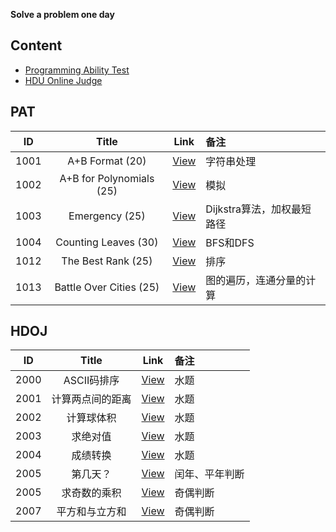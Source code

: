 **Solve a problem one day**

## Content

- [Programming Ability Test](#PAT)
- [HDU Online Judge](#HDOJ)

## PAT

| ID  | Title | Link | 备注 |
| :----: | :---------: | :-----: | :-   |
1001 | A+B Format (20) | [View](./pat/1001.cpp) | 字符串处理
1002 | A+B for Polynomials (25) | [View](./pat/1002.cpp) | 模拟
1003 | Emergency (25) | [View](./pat/1003.cpp) | Dijkstra算法，加权最短路径
1004 | Counting Leaves (30) | [View](./pat/1004.cpp) | BFS和DFS
1012 | The Best Rank (25) | [View](./pat/1012.cpp) | 排序
1013 | Battle Over Cities (25) | [View](./pat/1013.cpp) | 图的遍历，连通分量的计算

## HDOJ

| ID  | Title | Link | 备注 |
| :----: | :---------: | :-----: | :-   |
2000 | ASCII码排序 | [View](./hdoj/2000.cpp) | 水题
2001 | 计算两点间的距离 | [View](./hdoj/2001.cpp) | 水题
2002 | 计算球体积 | [View](./hdoj/2002.cpp) | 水题
2003 | 求绝对值 | [View](./hdoj/2003.cpp) | 水题
2004 | 成绩转换 | [View](./hdoj/2004.cpp) | 水题
2005 | 第几天？ | [View](./hdoj/2005.cpp) | 闰年、平年判断
2005 | 求奇数的乘积 | [View](./hdoj/2006.cpp) | 奇偶判断
2007 | 平方和与立方和 | [View](./hdoj/2007.cpp) | 奇偶判断
